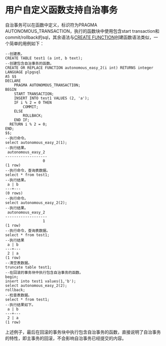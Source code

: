 # 用户自定义函数支持自治事务<a name="ZH-CN_TOPIC_0274616605"></a>

自治事务可以在函数中定义，标识符为PRAGMA AUTONOMOUS\_TRANSACTION，执行的函数块中使用包含start transaction和commit/rollback的sql，其余语法与[CREATE FUNCTION](create-function.md)创建函数语法类似，一个简单的用例如下：

```
--创建表。
CREATE TABLE test1 (a int, b text);
--创建包含自治事务的函数。
CREATE OR REPLACE FUNCTION autonomous_easy_2(i int) RETURNS integer
LANGUAGE plpgsql
AS $$
DECLARE
    PRAGMA AUTONOMOUS_TRANSACTION;
BEGIN
    START TRANSACTION;
    INSERT INTO test1 VALUES (2, 'a');
    IF i % 2 = 0 THEN
        COMMIT;
    ELSE
        ROLLBACK;
    END IF;
  RETURN i % 2 = 0;
END;
$$;
--执行命令。
select autonomous_easy_2(1);
--执行结果。
 autonomous_easy_2
-------------------
                 0
(1 row)
--执行命令，查询表数据。
select * from test1;
--执行结果。
 a | b
---+---
(0 rows)
--执行命令。
select autonomous_easy_2(2);
--执行结果。
 autonomous_easy_2
-------------------
                 1
(1 row)
--执行命令，查询表数据。
select * from test1;
--执行结果
 a | b
---+---
 2 | a
(1 row)
--清空表数据。
truncate table test1;
--在回滚的事务块中执行包含自治事务的函数。
begin;
insert into test1 values(1,'b');
select autonomous_easy_2(2);
rollback;
--检查表数据。
select * from test1;
--执行结果如下。
 a | b
---+---
 2 | a
(1 row)
```

上述例子，最后在回滚的事务块中执行包含自治事务的函数，直接说明了自治事务的特性，即主事务的回滚，不会影响自治事务已经提交的内容。

